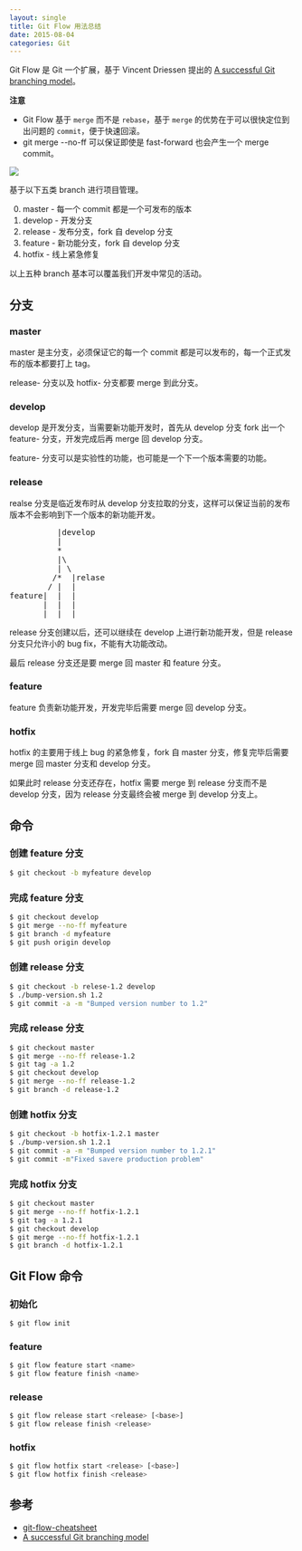 ```yaml
---
layout: single
title: Git Flow 用法总结
date: 2015-08-04
categories: Git
---
```


Git Flow 是 Git 一个扩展，基于 Vincent Driessen 提出的 [A successful Git branching model](http://nvie.com/posts/a-successful-git-branching-model/)。

<!--more-->

**注意**
* Git Flow 基于 `merge` 而不是 `rebase`，基于 `merge` 的优势在于可以很快定位到出问题的 `commit`，便于快速回滚。
* git merge --no-ff 可以保证即使是 fast-forward 也会产生一个 merge commit。

![](http://nvie.com/img/git-model@2x.png)

基于以下五类 branch 进行项目管理。

0. master - 每一个 commit 都是一个可发布的版本
0. develop - 开发分支
0. release - 发布分支，fork 自 develop 分支
0. feature - 新功能分支，fork 自 develop 分支
0. hotfix - 线上紧急修复

以上五种 branch 基本可以覆盖我们开发中常见的活动。

分支
---

### master
master 是主分支，必须保证它的每一个 commit 都是可以发布的，每一个正式发布的版本都要打上 tag。

release- 分支以及 hotfix- 分支都要 merge 到此分支。

### develop
develop 是开发分支，当需要新功能开发时，首先从 develop 分支 fork 出一个 feature- 分支，开发完成后再 merge 回 develop 分支。

feature- 分支可以是实验性的功能，也可能是一个下一个版本需要的功能。

### release
realse 分支是临近发布时从 develop 分支拉取的分支，这样可以保证当前的发布版本不会影响到下一个版本的新功能开发。
<pre>
          |develop
          |
          *
          |\
          | \
         /*  |relase
        / |  |
feature|  |  |
       |  |  |
       |  |  |
</pre>

release 分支创建以后，还可以继续在 develop 上进行新功能开发，但是 release 分支只允许小的 bug fix，不能有大功能改动。

最后 release 分支还是要 merge 回 master 和 feature 分支。

### feature
feature 负责新功能开发，开发完毕后需要 merge 回 develop 分支。

### hotfix
hotfix 的主要用于线上 bug 的紧急修复，fork 自 master 分支，修复完毕后需要 merge 回 master 分支和 develop 分支。

如果此时 release 分支还存在，hotfix 需要 merge 到 release 分支而不是 develop 分支，因为 release 分支最终会被 merge 到 develop 分支上。

命令
---

### 创建 feature 分支

```bash
$ git checkout -b myfeature develop
```

### 完成 feature 分支

```bash
$ git checkout develop
$ git merge --no-ff myfeature
$ git branch -d myfeature
$ git push origin develop
```

### 创建 release 分支

```bash
$ git checkout -b relese-1.2 develop
$ ./bump-version.sh 1.2
$ git commit -a -m "Bumped version number to 1.2"
```

### 完成 release 分支

```bash
$ git checkout master
$ git merge --no-ff release-1.2
$ git tag -a 1.2
$ git checkout develop
$ git merge --no-ff release-1.2
$ git branch -d release-1.2
```

### 创建 hotfix 分支

```bash
$ git checkout -b hotfix-1.2.1 master
$ ./bump-version.sh 1.2.1
$ git commit -a -m "Bumped version number to 1.2.1"
$ git commit -m"Fixed savere production problem"
```

### 完成 hotfix 分支

```bash
$ git checkout master
$ git merge --no-ff hotfix-1.2.1
$ git tag -a 1.2.1
$ git checkout develop
$ git merge --no-ff hotfix-1.2.1
$ git branch -d hotfix-1.2.1
```

Git Flow 命令
---

### 初始化

```bash
$ git flow init
```

### feature

```bash
$ git flow feature start <name>
$ git flow feature finish <name>
```
### release

```bash
$ git flow release start <release> [<base>]
$ git flow release finish <release>
```

### hotfix

```bash
$ git flow hotfix start <release> [<base>]
$ git flow hotfix finish <release>
```

参考
---

* [git-flow-cheatsheet](https://github.com/danielkummer/git-flow-cheatsheet)
* [A successful Git branching model](http://nvie.com/posts/a-successful-git-branching-model/)
